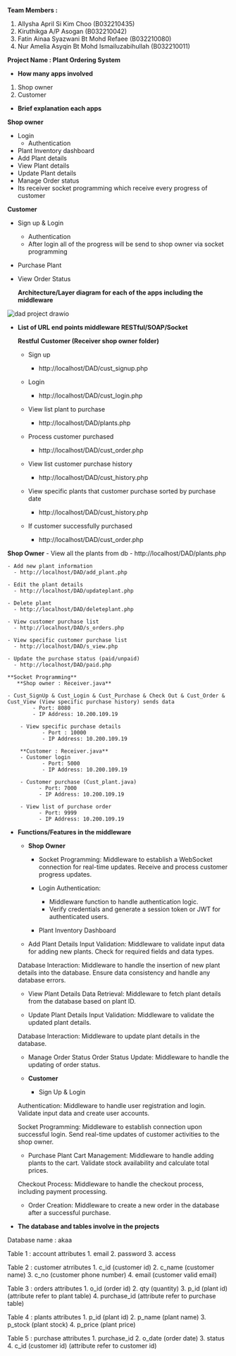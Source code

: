 **Team Members :** 
1. Allysha April Si Kim Choo (B032210435)
2. Kiruthikga A/P Asogan (B032210042)
3. Fatin Ainaa Syazwani Bt Mohd Refaee (B032210080)
4. Nur Amelia Asyqin Bt Mohd Ismailuzabihullah (B032210011)

**Project Name : Plant Ordering System**

- **How many apps involved**
  
 1. Shop owner
 2. Customer
   
- **Brief explanation each apps** 

**Shop owner**
- Login
  - Authentication
- Plant Inventory dashboard
- Add Plant details
- View Plant details
- Update Plant details
- Manage Order status
 - Its receiver socket programming which receive every progress of customer

**Customer**
- Sign up & Login
  - Authentication
  - After login all of the progress will be send to shop owner via socket programming
- Purchase Plant
- View Order Status

  **Architecture/Layer diagram for each of the apps including the middleware**


![dad project  drawio](https://github.com/AllyshaApril/DAD-Project-Plant-Shop-/assets/129834240/38bc4405-e1e4-411a-8952-c38e76cc7561)






   
- **List of URL end points middleware RESTful/SOAP/Socket** 

  **Restful** 
 **Customer (Receiver shop owner folder)**
    - Sign up 
        - http://localhost/DAD/cust_signup.php
    
    - Login 
        - http://localhost/DAD/cust_login.php

    - View list plant to purchase
        - http://localhost/DAD/plants.php
    
    - Process customer purchased
       - http://localhost/DAD/cust_order.php

    - View list customer purchase history
        - http://localhost/DAD/cust_history.php
    
    - View specific plants that customer purchase sorted by purchase date
        - http://localhost/DAD/cust_history.php

    - If customer successfully purchased
       - http://localhost/DAD/cust_order.php
  
 **Shop Owner**
    - View all the plants from db
       - http://localhost/DAD/plants.php
    
    - Add new plant information
      - http://localhost/DAD/add_plant.php
    
    - Edit the plant details
      - http://localhost/DAD/updateplant.php

    - Delete plant 
      - http://localhost/DAD/deleteplant.php
    
    - View customer purchase list  
      - http://localhost/DAD/s_orders.php
    
    - View specific customer purchase list
      - http://localhost/DAD/s_view.php
    
    - Update the purchase status (paid/unpaid)
      - http://localhost/DAD/paid.php

    **Socket Programming**
       **Shop owner : Receiver.java**

  	- Cust_SignUp & Cust_Login & Cust_Purchase & Check Out & Cust_Order & Cust_View (View specific purchase history) sends data
      		- Port: 8080
      		- IP Address: 10.200.109.19

        - View specific purchase details
               - Port : 10000
               - IP Address: 10.200.109.19

        **Customer : Receiver.java**
        - Customer login 
               - Port: 5000
      	       - IP Address: 10.200.109.19

        - Customer purchase (Cust_plant.java)
              - Port: 7000
              - IP Address: 10.200.109.19

        - View list of purchase order  
              - Port: 9999
              - IP Address: 10.200.109.19

- **Functions/Features in the middleware**

  - **Shop Owner**
      -  Socket Programming:
        	Middleware to establish a WebSocket connection for real-time updates.
                Receive and process customer progress updates.    


    - Login
    Authentication:
        - Middleware function to handle authentication logic.
        - Verify credentials and generate a session token or JWT for authenticated users.
 
    - Plant Inventory Dashboard
   
   - Add Plant Details
   Input Validation:
        Middleware to validate input data for adding new plants.
        Check for required fields and data types.

    Database Interaction:
        Middleware to handle the insertion of new plant details into the database.
        Ensure data consistency and handle any database errors.

   - View Plant Details
   Data Retrieval:
        Middleware to fetch plant details from the database based on plant ID.
       
   - Update Plant Details
   Input Validation:
        Middleware to validate the updated plant details.
      
   Database Interaction:
        Middleware to update plant details in the database.
       
   - Manage Order Status
   Order Status Update:
        Middleware to handle the updating of order status.


   - **Customer**
     - Sign Up & Login

    Authentication:
        Middleware to handle user registration and login.
        Validate input data  and create user accounts.
       
    Socket Programming:
        Middleware to establish connection upon successful login.
        Send real-time updates of customer activities to the shop owner.

   - Purchase Plant
     Cart Management:
        Middleware to handle adding plants to the cart.
        Validate stock availability and calculate total prices.

    Checkout Process:
        Middleware to handle the checkout process, including payment processing.
      
   - Order Creation:
        Middleware to create a new order in the database after a successful purchase.


- **The database and tables involve in the projects**

Database name : akaa

Table 1 : account 
attributes 1. email 
           2. password
	   3. access

Table 2 : customer
atrributes 1. c_id (customer id)
	   2. c_name (customer name)
           3. c_no (customer phone number)
           4. email (customer valid email)

Table 3 : orders
attributes 1. o_id (order id)
	   2. qty (quantity)
           3. p_id (plant id) (attribute refer to plant table)
           4. purchase_id (attribute refer to purchase table)

Table 4 : plants
attributes 1. p_id (plant id)
           2. p_name (plant name)
           3. p_stock (plant stock)
           4. p_price (plant price)

Table 5 : purchase 
attributes 1. purchase_id 
           2. o_date (order date)
           3. status 
           4. c_id (customer id) (attribute refer to customer id)
